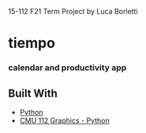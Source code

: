 15-112 F21 Term Project by Luca Borletti

# tiempo
### calendar and productivity app 

## Built With

* [Python](https://www.python.org/)
* [CMU 112 Graphics - Python](https://www.cs.cmu.edu/~112/notes/notes-graphics.html)
